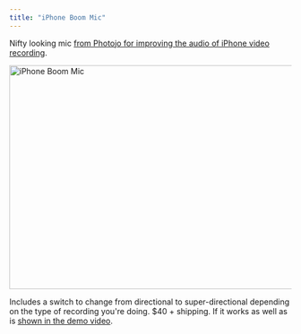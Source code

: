 ```yaml
---
title: "iPhone Boom Mic"
---
```

<p>Nifty looking mic <a href="http://photojojo.com/store/awesomeness/iphone-boom-mic/">from Photojo for improving the audio of iPhone video recording</a>.</p>
<p><a href="https://chrisenns.com/wp-content/uploads/2012/07/iphone-boom-mic.jpg"><img src="https://chrisenns.com/wp-content/uploads/2012/07/iphone-boom-mic-600x400.jpg" alt="iPhone Boom Mic" title="iPhone Boom Mic" width="600" height="400" class="aligncenter size-large wp-image-20610" /></a></p>
<p>Includes a switch to change from directional to super-directional depending on the type of recording you're doing. $40 + shipping. If it works as well as is <a href="http://photojojo.com/store/awesomeness/iphone-boom-mic/">shown in the demo video</a>.</p>
